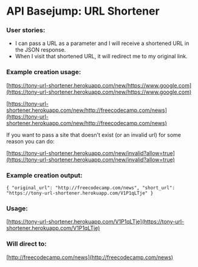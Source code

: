 # API Basejump: URL Shortener

### User stories:

- I can pass a URL as a parameter and I will receive a shortened URL in the JSON response.
- When I visit that shortened URL, it will redirect me to my original link.

### Example creation usage:

[https://tony-url-shortener.herokuapp.com/new/https://www.google.com](https://tony-url-shortener.herokuapp.com/new/https://www.google.com)

[https://tony-url-shortener.herokuapp.com/new/http://freecodecamp.com/news](https://tony-url-shortener.herokuapp.com/new/http://freecodecamp.com/news)


If you want to pass a site that doesn't exist (or an invalid url) for some reason you can do:

[https://tony-url-shortener.herokuapp.com/new/invalid?allow=true](https://tony-url-shortener.herokuapp.com/new/invalid?allow=true)

### Example creation output:

`{ "original_url": "http://freecodecamp.com/news", "short_url": "https://tony-url-shortener.herokuapp.com/V1P1qLTje" }`

### Usage:

[https://tony-url-shortener.herokuapp.com/V1P1qLTje](https://tony-url-shortener.herokuapp.com/V1P1qLTje)

### Will direct to:

[http://freecodecamp.com/news](http://freecodecamp.com/news)